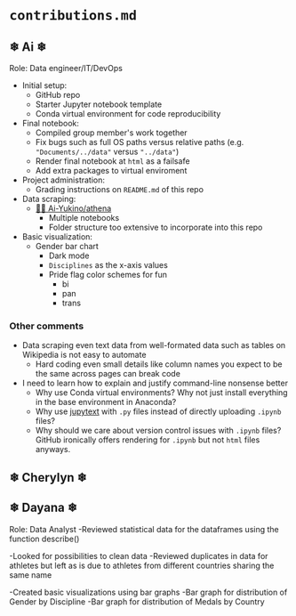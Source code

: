 # `contributions.md`

## ❄ Ai ❄

Role: Data engineer/IT/DevOps

- Initial setup:
  - GitHub repo
  - Starter Jupyter notebook template
  - Conda virtual environment for code reproducibility
- Final notebook:
  - Compiled group member's work together
  - Fix bugs such as full OS paths versus relative paths (e.g. `"Documents/../data"` versus `"../data"`)
  - Render final notebook at `html` as a failsafe
  - Add extra packages to virtual enviroment
- Project administration:
  - Grading instructions on `README.md` of this repo
- Data scraping:
  - [👩‍💻 Ai-Yukino/athena](https://github.com/Ai-Yukino/athena/)
    - Multiple notebooks
    - Folder structure too extensive to incorporate into this repo
- Basic visualization:
  - Gender bar chart
    - Dark mode
    - `Disciplines` as the x-axis values
    - Pride flag color schemes for fun
      - bi
      - pan
      - trans

### Other comments

- Data scraping even text data from well-formated data such as tables on Wikipedia is not easy to automate
  - Hard coding even small details like column names you expect to be the same across pages can break code
- I need to learn how to explain and justify command-line nonsense better
  - Why use Conda virtual environments? Why not just install everything in the base environment in Anaconda?
  - Why use [jupytext](https://jupytext.readthedocs.io/en/latest/) with `.py` files instead of directly uploading `.ipynb` files?
  - Why should we care about version control issues with `.ipynb` files? GitHub ironically offers rendering for `.ipynb` but not `html` files anyways.

## ❄ Cherylyn ❄

## ❄ Dayana ❄
Role: Data Analyst
-Reviewed statistical data for the dataframes using the function describe()

-Looked for possibilities to clean data 
    -Reviewed duplicates in data for athletes but left as is due to athletes from different countries sharing the same name
    
-Created basic visualizations using bar graphs
     -Bar graph for distribution of Gender by Discipline
     -Bar graph for distribution of Medals by Country 


